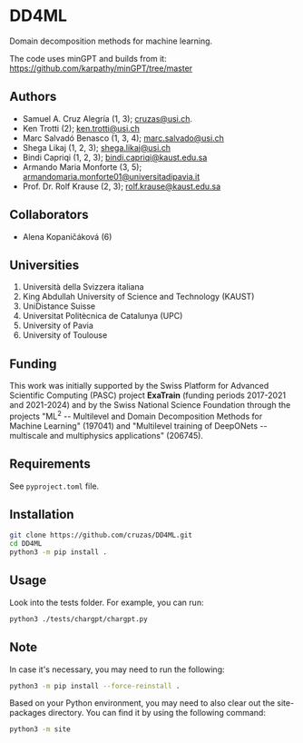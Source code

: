# DD4ML
Domain decomposition methods for machine learning.

The code uses minGPT and builds from it: https://github.com/karpathy/minGPT/tree/master

## Authors
* Samuel A. Cruz Alegría (1, 3); cruzas@usi.ch.
* Ken Trotti (2); ken.trotti@usi.ch
* Marc Salvadó Benasco (1, 3, 4); marc.salvado@usi.ch
* Shega Likaj (1, 2, 3); shega.likaj@usi.ch
* Bindi Capriqi (1, 2, 3); bindi.capriqi@kaust.edu.sa
* Armando Maria Monforte (3, 5); armandomaria.monforte01@universitadipavia.it
* Prof. Dr. Rolf Krause (2, 3); rolf.krause@kaust.edu.sa

## Collaborators
* Alena Kopaničáková (6)

## Universities
1. Università della Svizzera italiana
2. King Abdullah University of Science and Technology (KAUST)
3. UniDistance Suisse
4. Universitat Politècnica de Catalunya (UPC)
5. University of Pavia
6. University of Toulouse

## Funding
This work was initially supported by the Swiss Platform for Advanced Scientific Computing (PASC) project **ExaTrain** (funding periods 2017-2021 and 2021-2024) and by the Swiss National Science Foundation through the projects "ML<sup>2</sup> -- Multilevel and Domain Decomposition Methods for Machine Learning" (197041) and "Multilevel training of DeepONets -- multiscale and multiphysics applications" (206745). 

## Requirements
See ``pyproject.toml`` file. 

## Installation
```bash
git clone https://github.com/cruzas/DD4ML.git
cd DD4ML
python3 -m pip install .
```

## Usage
Look into the tests folder. For example, you can run:
```bash
python3 ./tests/chargpt/chargpt.py
```

## Note
In case it's necessary, you may need to run the following:
```bash
python3 -m pip install --force-reinstall .
```
Based on your Python environment, you may need to also clear out the site-packages directory. You can find it by using the following command:
```bash
python3 -m site
```
